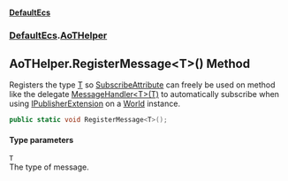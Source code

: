 #### [DefaultEcs](./index.md 'index')
### [DefaultEcs](./DefaultEcs.md 'DefaultEcs').[AoTHelper](./DefaultEcs-AoTHelper.md 'DefaultEcs.AoTHelper')
## AoTHelper.RegisterMessage&lt;T&gt;() Method
Registers the type [T](#DefaultEcs-AoTHelper-RegisterMessage-T-()-T 'DefaultEcs.AoTHelper.RegisterMessage&lt;T&gt;().T') so [SubscribeAttribute](./DefaultEcs-SubscribeAttribute.md 'DefaultEcs.SubscribeAttribute') can freely be used on method like the delegate [MessageHandler&lt;T&gt;(T)](./DefaultEcs-MessageHandler-T-(T).md 'DefaultEcs.MessageHandler&lt;T&gt;(T)') to automatically subscribe when using [IPublisherExtension](./DefaultEcs-IPublisherExtension.md 'DefaultEcs.IPublisherExtension') on a [World](./DefaultEcs-World.md 'DefaultEcs.World') instance.  
```csharp
public static void RegisterMessage<T>();
```
#### Type parameters
<a name='DefaultEcs-AoTHelper-RegisterMessage-T-()-T'></a>
`T`  
The type of message.  
  
